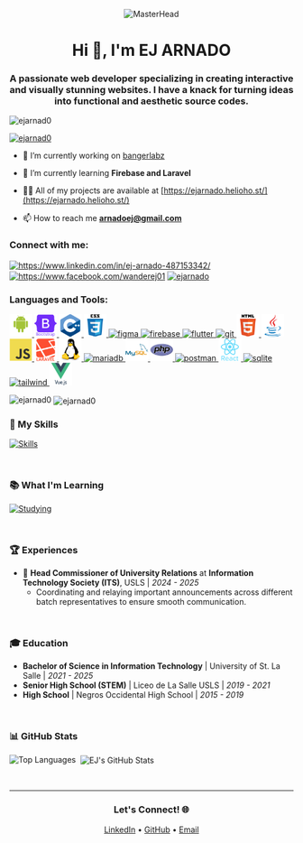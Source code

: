 <p align="center">
  <img src="https://media.tenor.com/Yzeh4Z4UQuAAAAAM/viciadoemcodar.gif" alt="MasterHead">
</p>

<h1 align="center">Hi 👋, I'm EJ ARNADO</h1>
<h3 align="center">A passionate web developer specializing in creating interactive and visually stunning websites. I have a knack for turning ideas into functional and aesthetic source codes.</h3>

<p align="left"> <img src="https://komarev.com/ghpvc/?username=ejarnad0&label=Profile%20views&color=0e75b6&style=flat" alt="ejarnad0" /> </p>

<p align="left"> <a href="https://github.com/ryo-ma/github-profile-trophy"><img src="https://github-profile-trophy.vercel.app/?username=ejarnad0" alt="ejarnad0" /></a> </p>

- 🔭 I’m currently working on [bangerlabz](TBA)

- 🌱 I’m currently learning **Firebase and Laravel**

- 👨‍💻 All of my projects are available at [https://ejarnado.helioho.st/](https://ejarnado.helioho.st/)

- 📫 How to reach me **arnadoej@gmail.com**

<h3 align="left">Connect with me:</h3>
<p align="left">
<a href="https://linkedin.com/in/https://www.linkedin.com/in/ej-arnado-487153342/" target="blank"><img align="center" src="https://raw.githubusercontent.com/rahuldkjain/github-profile-readme-generator/master/src/images/icons/Social/linked-in-alt.svg" alt="https://www.linkedin.com/in/ej-arnado-487153342/" height="30" width="40" /></a>
<a href="https://fb.com/https://www.facebook.com/wanderej01" target="blank"><img align="center" src="https://raw.githubusercontent.com/rahuldkjain/github-profile-readme-generator/master/src/images/icons/Social/facebook.svg" alt="https://www.facebook.com/wanderej01" height="30" width="40" /></a>
<a href="https://dribbble.com/ejarnado" target="blank"><img align="center" src="https://raw.githubusercontent.com/rahuldkjain/github-profile-readme-generator/master/src/images/icons/Social/dribbble.svg" alt="ejarnado" height="30" width="40" /></a>
</p>

<h3 align="left">Languages and Tools:</h3>
<p align="left"> <a href="https://developer.android.com" target="_blank" rel="noreferrer"> <img src="https://raw.githubusercontent.com/devicons/devicon/master/icons/android/android-original-wordmark.svg" alt="android" width="40" height="40"/> </a> <a href="https://getbootstrap.com" target="_blank" rel="noreferrer"> <img src="https://raw.githubusercontent.com/devicons/devicon/master/icons/bootstrap/bootstrap-plain-wordmark.svg" alt="bootstrap" width="40" height="40"/> </a> <a href="https://www.w3schools.com/cpp/" target="_blank" rel="noreferrer"> <img src="https://raw.githubusercontent.com/devicons/devicon/master/icons/cplusplus/cplusplus-original.svg" alt="cplusplus" width="40" height="40"/> </a> <a href="https://www.w3schools.com/css/" target="_blank" rel="noreferrer"> <img src="https://raw.githubusercontent.com/devicons/devicon/master/icons/css3/css3-original-wordmark.svg" alt="css3" width="40" height="40"/> </a> <a href="https://www.figma.com/" target="_blank" rel="noreferrer"> <img src="https://www.vectorlogo.zone/logos/figma/figma-icon.svg" alt="figma" width="40" height="40"/> </a> <a href="https://firebase.google.com/" target="_blank" rel="noreferrer"> <img src="https://www.vectorlogo.zone/logos/firebase/firebase-icon.svg" alt="firebase" width="40" height="40"/> </a> <a href="https://flutter.dev" target="_blank" rel="noreferrer"> <img src="https://www.vectorlogo.zone/logos/flutterio/flutterio-icon.svg" alt="flutter" width="40" height="40"/> </a> <a href="https://git-scm.com/" target="_blank" rel="noreferrer"> <img src="https://www.vectorlogo.zone/logos/git-scm/git-scm-icon.svg" alt="git" width="40" height="40"/> </a> <a href="https://www.w3.org/html/" target="_blank" rel="noreferrer"> <img src="https://raw.githubusercontent.com/devicons/devicon/master/icons/html5/html5-original-wordmark.svg" alt="html5" width="40" height="40"/> </a> <a href="https://www.java.com" target="_blank" rel="noreferrer"> <img src="https://raw.githubusercontent.com/devicons/devicon/master/icons/java/java-original.svg" alt="java" width="40" height="40"/> </a> <a href="https://developer.mozilla.org/en-US/docs/Web/JavaScript" target="_blank" rel="noreferrer"> <img src="https://raw.githubusercontent.com/devicons/devicon/master/icons/javascript/javascript-original.svg" alt="javascript" width="40" height="40"/> </a> <a href="https://laravel.com/" target="_blank" rel="noreferrer"> <img src="https://raw.githubusercontent.com/devicons/devicon/master/icons/laravel/laravel-plain-wordmark.svg" alt="laravel" width="40" height="40"/> </a> <a href="https://www.linux.org/" target="_blank" rel="noreferrer"> <img src="https://raw.githubusercontent.com/devicons/devicon/master/icons/linux/linux-original.svg" alt="linux" width="40" height="40"/> </a> <a href="https://mariadb.org/" target="_blank" rel="noreferrer"> <img src="https://www.vectorlogo.zone/logos/mariadb/mariadb-icon.svg" alt="mariadb" width="40" height="40"/> </a> <a href="https://www.mysql.com/" target="_blank" rel="noreferrer"> <img src="https://raw.githubusercontent.com/devicons/devicon/master/icons/mysql/mysql-original-wordmark.svg" alt="mysql" width="40" height="40"/> </a> <a href="https://www.php.net" target="_blank" rel="noreferrer"> <img src="https://raw.githubusercontent.com/devicons/devicon/master/icons/php/php-original.svg" alt="php" width="40" height="40"/> </a> <a href="https://postman.com" target="_blank" rel="noreferrer"> <img src="https://www.vectorlogo.zone/logos/getpostman/getpostman-icon.svg" alt="postman" width="40" height="40"/> </a> <a href="https://reactjs.org/" target="_blank" rel="noreferrer"> <img src="https://raw.githubusercontent.com/devicons/devicon/master/icons/react/react-original-wordmark.svg" alt="react" width="40" height="40"/> </a> <a href="https://www.sqlite.org/" target="_blank" rel="noreferrer"> <img src="https://www.vectorlogo.zone/logos/sqlite/sqlite-icon.svg" alt="sqlite" width="40" height="40"/> </a> <a href="https://tailwindcss.com/" target="_blank" rel="noreferrer"> <img src="https://www.vectorlogo.zone/logos/tailwindcss/tailwindcss-icon.svg" alt="tailwind" width="40" height="40"/> </a> <a href="https://vuejs.org/" target="_blank" rel="noreferrer"> <img src="https://raw.githubusercontent.com/devicons/devicon/master/icons/vuejs/vuejs-original-wordmark.svg" alt="vuejs" width="40" height="40"/> </a> </p>

<p><img align="left" src="https://github-readme-stats.vercel.app/api/top-langs?username=ejarnad0&show_icons=true&locale=en&layout=compact" alt="ejarnad0" /></p>

<p>&nbsp;<img align="center" src="https://github-readme-stats.vercel.app/api?username=ejarnad0&show_icons=true&locale=en" alt="ejarnad0" /></p>

### 💼 My Skills
[![Skills](https://skillicons.dev/icons?i=androidstudio,cpp,css,dart,figma,flutter,html,java,js,mysql,php,sqlite)](https://skillicons.dev)

<br>

### 📚 What I'm Learning
[![Studying](https://skillicons.dev/icons?i=firebase,laravel)](https://skillicons.dev)

<br>

### 🏆 Experiences

- 💼 **Head Commissioner of University Relations** at **Information Technology Society (ITS)**, USLS | *2024 - 2025*  
  - Coordinating and relaying important announcements across different batch representatives to ensure smooth communication.

<br>

### 🎓 Education

- **Bachelor of Science in Information Technology** | University of St. La Salle | *2021 - 2025*  
- **Senior High School (STEM)** | Liceo de La Salle USLS | *2019 - 2021*  
- **High School** | Negros Occidental High School | *2015 - 2019*

<br>

### 📊 GitHub Stats

<p>
  <img align="left" src="https://github-readme-stats.vercel.app/api/top-langs?username=ejarnad0&show_icons=true&locale=en&layout=compact" alt="Top Languages">
</p>

<p>&nbsp;
  <img align="center" src="https://github-readme-stats.vercel.app/api?username=ejarnad0&show_icons=true&locale=en" alt="EJ's GitHub Stats">
</p>

<br>

---

<h3 align="center">Let's Connect! 🌐</h3>
<p align="center">
  <a href="https://www.linkedin.com/in/ejarnad0/" target="_blank">LinkedIn</a> • 
  <a href="https://github.com/ejarnad0" target="_blank">GitHub</a> • 
  <a href="mailto:ejarnad0@example.com">Email</a>
</p>
